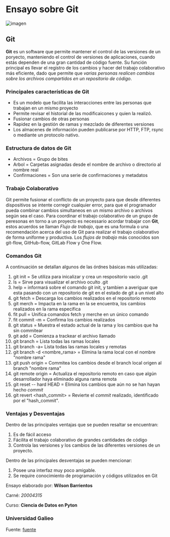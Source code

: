 # Ensayo sobre Git
![imagen](https://cdn.freebiesupply.com/logos/large/2x/git-logo-png-transparent.png)
## Git
**Git** es un software que permite mantener el control de las versiones de un poryecto, manteniendo el control de versiones de aplicaciones, cuando estás dependen de una gran cantidad de código fuente. Su función principal es llevar el registro de los cambios y hacer del trabajo colaborativo más eficiente, dado que permite que *varias personas realicen cambios sobre los archivos compartidos en un repositorio de código*. 

### Principales características de Git
- Es un modelo que facilita las interacciones entre las personas que trabajan en un mismo proyecto
- Permite revisar el historial de las modificaicones y quien la realizó.
- Fusionar cambios de otras personas 
- Rapidez en la gestión de ramas y mezclado de diferentes versiones
- Los almacenes de información pueden publicarse por HTTP, FTP, rsync o mediante un protocolo nativo. 

### Estructura de datos de Git
- Archivos = Grupo de bites
- Arbol = Carpetas asignadas desde el nombre de archivo o directorio al nombre real 
- Confirmaciones = Son una serie de confirmaciones y metadatos 

### Trabajo Colaborativo
Git permite fusionar el conflicto de un proyecto para que desde diferentes dispositivos se intente corregir cualquier error, para que el programador pueda combinar cambios simultaneos en un mismo archivo o archivos según sea el caso.
Para coordinar el trabajo colaborativo de un grupo de peresonas en torno a un proyecto es necessario acordar trabajar con **Git**, estos acuerdos se llaman *Flujo de trabajo*, que es una formula o una recomendación acerca del uso de Git para realizar el trabajo colaborativo de forma uniforme y productiva. Los *flujos de trabajo* más conocidos son git-flow, GitHub-flow, GitLab Flow y One Flow.

### Comandos Git
A continuación se detallan algunos de las órdnes básicas más utilizadas:
1. git init = Se utiliza para inicalizar y crea un respositorio vacio .git
2. ls = Sirve para visualizar el archivo oculto .git
3. help = informará sobre el comando git init, y tambien a averiguar que esta pasando con un repositorio de git en el estado de git a un nivel alto
4. git fetch = Descarga los cambios realizados en el repositorio remoto
5. git merch = Impacta en la rama en la se encuentra, los cambios realizados en la rama especifica
5. fit pull = Unifica comandos fetch y merche en un único comando
6. fit commit -m = Confirma los cambios realizados 
7. git status = Muestra el estado actual de la rama y los cambios que ha sin commitear
8. git add = Comienza a trackear el archivo llamado
9. git branch = Lista todas las ramas locales
10. git branch -a= Lista todas las ramas locales y remotas
11. git branch -d <nombre_rama> = Elimina la rama local con el nombre "nombre rama"
12. git push origin = Commitea los cambios desde el branch local origen al branch "nombre rama"
13. git remote origin = Actualiza el repositorio remoto en caso que algún desarrollador haya eliminado alguna rama remota
14. git reset -- hard HEAD = Elimina los cambios que aún no se han hayan hecho *commit*
15. git revert <hash_commit> = Revierte el *commit* realizado, identificado por el "hash_commit".

### Ventajas y Desventajas
Dentro de las principales ventajas que se pueden resaltar se encuentran:
1. Es de fácil acceso
2. Fácilita el trabajo colaborativo de grandes cantidades de código
3. Controla las versiones y los cambios de las diferentes versiones de un proyecto.

Dentro de las principales desventajas se pueden mencionar:
1. Posee una interfaz muy poco amigable.
2. Se require conocimiento de programación y códigos utilizados en Git

Ensayo elaborado por: **Wilson Barrientos**

Carné: *20004315*


Curso: **Ciencia de Datos en Pyton**

### Universidad Galieo


Fuente: [fuente](https://missing.csail.mit.edu/2020/version-control/)
